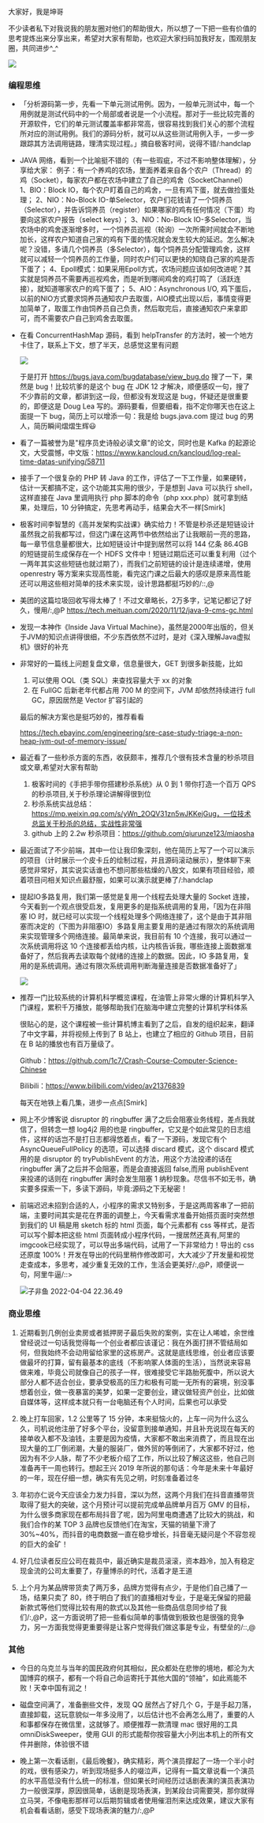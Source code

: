 大家好，我是坤哥

不少读者私下对我说我的朋友圈对他们的帮助很大，所以想了一下把一些有价值的思考提炼出来分享出来，希望对大家有帮助，也欢迎大家扫码加我好友，围观朋友圈，共同进步^_^

![](https://tva1.sinaimg.cn/large/e6c9d24egy1h1e9cygn75j20f00c0tao.jpg)

### 编程思维

* 「分析源码第一步，先看一下单元测试用例。因为，一般单元测试中，每一个用例就是测试代码中的一个局部或者说是一个小流程。那对于一些比较完善的开源软件，它们的单元测试覆盖率都非常高，很容易找到我们关心的那个流程所对应的测试用例。我们的源码分析，就可以从这些测试用例入手，一步一步跟踪其方法调用链路，理清实现过程。」摘自极客时间，说得不错/:handclap

* JAVA 网络，看到一个比喻挺不错的（有一些瑕疵，不过不影响整体理解），分享给大家：
  例子：有一个养鸡的农场，里面养着来自各个农户（Thread）的鸡（Socket），每家农户都在农场中建立了自己的鸡舍（SocketChannel）
  1、BIO：Block IO，每个农户盯着自己的鸡舍，一旦有鸡下蛋，就去做捡蛋处理；
  2、NIO：No-Block IO-单Selector，农户们花钱请了一个饲养员（Selector），并告诉饲养员（register）如果哪家的鸡有任何情况（下蛋）均要向这家农户报告（select keys）；
  3、NIO：No-Block IO-多Selector，当农场中的鸡舍逐渐增多时，一个饲养员巡视（轮询）一次所需时间就会不断地加长，这样农户知道自己家的鸡有下蛋的情况就会发生较大的延迟。怎么解决呢？没错，多请几个饲养员（多Selector），每个饲养员分配管理鸡舍，这样就可以减轻一个饲养员的工作量，同时农户们可以更快的知晓自己家的鸡是否下蛋了；
  4、Epoll模式：如果采用Epoll方式，农场问题应该如何改进呢？其实就是饲养员不需要再巡视鸡舍，而是听到哪间鸡舍的鸡打鸣了（活跃连接），就知道哪家农户的鸡下蛋了；
  5、AIO：Asynchronous I/O, 鸡下蛋后，以前的NIO方式要求饲养员通知农户去取蛋，AIO模式出现以后，事情变得更加简单了，取蛋工作由饲养员自己负责，然后取完后，直接通知农户来拿即可，而不需要农户自己到鸡舍去取蛋。

* 在看 ConcurrentHashMap 源码，看到 helpTransfer 的方法时，被一个地方卡住了，联系上下文，想了半天，总感觉这里有问题

  ![](https://tva1.sinaimg.cn/large/e6c9d24ely1h1e8j0qvd3j20h50b4q3e.jpg)

  于是打开 https://bugs.java.com/bugdatabase/view_bug.do 搜了一下，果然是 bug！比较坑爹的是这个 bug 在 JDK 12 才解决，顺便感叹一句，搜了不少靠前的文章，都讲到这一段，但都没有发现这是 bug，怀疑还是很重要的，即便这是 Doug Lea 写的。源码要看，但要细看，指不定你哪天也在这上面提一下 bug，简历上可以增添一句：我是给 bugs.java.com 提过 bug 的男人，简历瞬间熠熠生辉😃

* 看了一篇被誉为是"程序员史诗般必读文章"的论文，同时也是 Kafka 的起源论文，大受震憾，中文版：https://www.kancloud.cn/kancloud/log-real-time-datas-unifying/58711

* 接手了一个很复杂的 PHP 转 Java 的工作，评估了一下工作量，如果硬转，估计一天都搞不定，这个功能其实用的很少，于是想到 Java 可以执行 shell，这样直接在 Java 里调用执行 php 脚本的命令（php xxx.php）就可拿到结果，处理后，10 分钟搞定，先思考再动手，结果会大不一样[Smirk]

* 极客时间李智慧的《高并发架构实战课》确实给力！不管是秒杀还是短链设计虽然我之前我都写过，但这门课在这两节中依然给出了让我眼前一亮的思路，每一章节信息量都很大，比如短链设计中提到居然可以将 144 亿条 86.4GB 的短链提前生成保存在一个 HDFS 文件中！短链过期后还可以重复利用（过个一两年其实这些短链也就过期了），而我们之前短链的设计是连续递增，使用openrestry 等方案来实现高性能，看完这门课之后最大的感叹是原来高性能还可以用这些相对简单的技术来实现，设计思路都挺巧妙的/::,@

* 美团的这篇垃圾回收写得太棒了！不过文章略长，2万多字，记笔记都记了好久，慢用/:,@P https://tech.meituan.com/2020/11/12/java-9-cms-gc.html

* 发现一本神作《Inside Java Virtual Machine》，虽然是2000年出版的，但关于JVM的知识点讲得很细，不少东西依然不过时，是对《深入理解Java虚拟机》很好的补充

* 非常好的一篇线上问题复盘文章，信息量很大，GET 到很多新技能，比如

  1. 可以使用 OQL（类 SQL）来查找容量大于 xx 的对象
  2. 在 FullGC 后新老年代都占用 700 M 的空间下，JVM 却依然持续进行 full GC，原因居然是 Vector 扩容引起的

  最后的解决方案也是挺巧妙的，推荐看看

  https://tech.ebayinc.com/engineering/sre-case-study-triage-a-non-heap-jvm-out-of-memory-issue/

* 最近看了一些秒杀方面的东西，收获颇丰，推荐几个很有技术含量的秒杀项目或文章,希望对大家有帮助

  1. 极客时间的《手把手带你搭建秒杀系统》从 0 到 1 带你打造一个百万 QPS 的秒杀项目,关于秒杀理论讲解得很到位
  2. 秒杀系统实战总结：https://mp.weixin.qq.com/s/yWn_2OQV31zn5wJKKejGug，一位技术总监关于秒杀的总结，实战性非常强
  3. github 上的 2.2w 秒杀项目：https://github.com/qiurunze123/miaosha

* 最近面试了不少前端，其中一位让我印象深刻，他在简历上写了一个可以演示的项目（计时展示一个皮卡丘的绘制过程，并且源码滚动展示），整体聊下来感觉非常好，其实说实话谁也不想问那些枯燥的八股文，如果有项目经验，顺着项目问相关知识点最舒服，如果可以演示就更棒了/:handclap

* 提起IO多路复用，我们第一感觉是复用一个线程去处理大量的 Socket 连接，今天看到一个观点很受启发，复用更多的是指系统调用的复用，「因为在非阻塞 IO 时，就已经可以实现一个线程处理多个网络连接了，这个是由于其非阻塞而决定的（下图为非阻塞IO）多路复用主要复用的是通过有限次的系统调用来实现管理多个网络连接。最简单来说，我目前有 10 个连接，我可以通过一次系统调用将这 10 个连接都丢给内核，让内核告诉我，哪些连接上面数据准备好了，然后我再去读取每个就绪的连接上的数据。因此，IO 多路复用，复用的是系统调用。通过有限次系统调用判断海量连接是否数据准备好了」

  ![](https://tva1.sinaimg.cn/large/e6c9d24egy1h1e8vb2pxdj20gq098dfz.jpg)

* 推荐一门比较系统的计算机科学概览课程，在油管上非常火爆的计算机科学入门课程，累积千万播放，能够帮助我们在脑海中建立完整的计算机学科体系

  很贴心的是，这个课程被一些计算机博主看到了之后，自发的组织起来，翻译了中文字幕，并将视频上传到了 B 站上，也建立了相应的 Github 项目，目前在 B 站的播放也有百万量级了。

  Github：https://github.com/1c7/Crash-Course-Computer-Science-Chinese

  Bilibili：https://www.bilibili.com/video/av21376839

  每天在地铁上看几集，进步一点点[Smirk]

* 网上不少博客说 disruptor 的 ringbuffer 满了之后会阻塞业务线程，差点我就信了，但转念一想 log4j2 用的也是 ringbuffer，它又是个如此常见的日志组件，这样的话岂不是打日志都得悠着点，看了一下源码，发现它有个 AsyncQueueFullPolicy 的选项，可以选择 discard 模式，这个 discard 模式用的是 disruptor 的 tryPublishEvent 的方法，用这个方法投递的话在 ringbuffer 满了之后并不会阻塞，而是会直接返回 false,而用 publishEvent 来投递的话则在 ringbuffer 满时会发生阻塞 1 纳秒现象。尽信书不如无书，确实要多探索一下，多读下源码，毕竟:源码之下无秘密！

* 前端迟迟未招到合适的人，小程序的需求又特别多，于是这两周客串了一把前端，主要时间其实是花在界面的调整上，今天看需求准备开始搭页面时突然想到我们的 UI 稿是用 sketch 标的 html 页面，每个元素都有 css 等样式，是否可以写个脚本把这些 html 页面转成小程序代码，一搜居然还真有,阿里的 imgcook已经实现了，可以导出多端代码，试用了一下非常给力！导出的 css 还原度 100%！开发在导出的代码里稍作修改即可，大大减少了开发量和视觉走查成本，多思考，减少重复无效的工作，生活会更美好/:,@P，顺便说一句，阿里牛逼/::>

  ![子非鱼 2022-04-04 22.36.49](https://tva1.sinaimg.cn/large/e6c9d24egy1h1e941dn20j20ht0hpwf7.jpg)



### 商业思维

1. 近期看到几例创业卖房或者抵押房子最后失败的案例，实在让人唏嘘，余世维曾经说过一句话我觉得每一个创业者都应该谨记：我在外面打拼不管结局如何，但我始终不会动用留给家里的这栋房产。这就是底线思维，创业者应该要做最坏的打算，留有最基本的底线（不影响冢人体面的生活），当然说来容易做来难，毕竟公司就像自己的孩子一样，很难接受它半路胎死腹中，所以说大部分人都不适合创业，要承受极高的压力和极有可能一无所有的窘境，别没事想着创业，做一夜暴富的美梦，如果一定要创业，建议做轻资产创业，比如做自媒体等，这样成本就只有一台电脑还有个人时间，后果也可以承受

2. 晚上打车回家，1.2 公里等了 15 分钟，本来挺恼火的，上车一问为什么这么久，司机说他注册了好多个平台，没留意到接单通知，并且补充说现在每天的接单收入都不及油钱，主要是因为疫情，大家都不敢出来消费了，而且现在出现大量的工厂倒闭潮，大量的服装厂，做外贸的等倒闭了，大家都不好过，他因为有不少人脉，帮了不少老板介绍了工作，所以比较了解这这些，他自己则准备再干一周也转行。想起王兴 2019 年所说的那句话：今年是未来十年最好的一年，现在仔细一想，确实有先见之明，时刻准备着过冬

3. 年初亦仁说今天应该全力发力抖音，深以为然，这两个月我们在抖音直播带货取得了挺大的突破，这个月预计可以提前完成单品牌单月百万 GMV 的目标，为什么很多商家现在都布局抖音了呢，因为阿里电商遭遇了比较大的挑战，和我们合作的某 TOP 3 品牌也反馈他们在淘宝，天猫的销量下滑了30%~40%，而抖音的电商数据一直在稳步增长，抖音毫无疑问是个不容忽视的巨大的金矿！
4. 好几位读者反应公司在裁员中，最近确实是裁员滚滚，资本趋冷，加入有稳定现金流的公司太重要了，存量博杀的时代，活着才是王道
5. 上个月为某品牌带货卖了两万多，品牌方觉得有点少，于是他们自己播了一场，结果只卖了 80，终于明白了我们的直播相对专业，于是毫无保留的把最新款式等他们觉得比较有用的款式以及其他一些商品信息同步给了我们/:,@P，这一方面说明了把一些看似简单的事情做到极致也是很强的竞争力，另一方面我觉得更重要得是让客户觉得我们做这事是专业，有壁垒的/::,@

### 其他

* 今日的乌克兰与当年的国民政府何其相似，民众都处在悲惨的境地，都沦为大国博弈的棋子，都有一个将自己命运寄托于其他大国的“领袖”，如此焉能不败！天幸中国有润之！

* 磁盘空间满了，准备删些文件，发现 QQ 居然占了好几个 G，于是手起刀落，直接卸载，这玩意貌似一年多没用了，以后估计也不会再怎么用了，重要的人和事都保存在微信里，这就够了。顺便推荐一款清理 mac 很好用的工具 omniDiskSweeper，使用 GUI 的形式能帮你按容量大小列出本机上的所有文件并删除，体验很不错

* 晚上第一次看话剧，《最后晚餐》，确实精彩，两个演员撑起了一场一个半小时的戏，很有感染力，听到现场挺多人的啜泣声，记得有一篇文章说看一个演员的水平高低没有什么统一的标准，但如果长时间经历过话剧表演的演员表演功力一般很深厚，原因很简单，话剧是现场表演，到某段台词需要哭，那你就得立马哭，不像电影那样可以后期剪辑或者使用催泪剂来达成效果，建议大家有机会看看话剧，感受下现场表演的魅力/:,@P

  